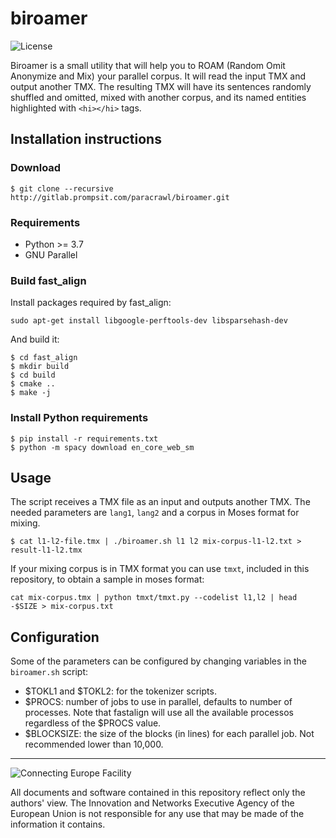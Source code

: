 # biroamer

![License](https://img.shields.io/badge/License-GPLv3-blue.svg)

Biroamer is a small utility that will help you to ROAM (Random Omit Anonymize and Mix) your parallel corpus.
It will read the input TMX and output another TMX.
The resulting TMX will have its sentences randomly shuffled and omitted, mixed with another corpus, and its named entities highlighted with `<hi></hi>` tags.

## Installation instructions

### Download

```
$ git clone --recursive http://gitlab.prompsit.com/paracrawl/biroamer.git
```

### Requirements

 * Python >= 3.7
 * GNU Parallel

### Build fast_align
Install packages required by fast_align:
```
sudo apt-get install libgoogle-perftools-dev libsparsehash-dev
```

And build it:
```
$ cd fast_align
$ mkdir build
$ cd build
$ cmake ..
$ make -j
```

### Install Python requirements

```
$ pip install -r requirements.txt
$ python -m spacy download en_core_web_sm
```


## Usage

The script receives a TMX file as an input and outputs another TMX. The needed parameters are `lang1`, `lang2` and a corpus in Moses format for mixing.
```
$ cat l1-l2-file.tmx | ./biroamer.sh l1 l2 mix-corpus-l1-l2.txt > result-l1-l2.tmx
```
If your mixing corpus is in TMX format you can use `tmxt`, included in this repository, to obtain a sample in moses format:
```
cat mix-corpus.tmx | python tmxt/tmxt.py --codelist l1,l2 | head -$SIZE > mix-corpus.txt
```

## Configuration

Some of the parameters can be configured by changing variables in the `biroamer.sh` script:
 * $TOKL1 and $TOKL2: for the tokenizer scripts.
 * $PROCS: number of jobs to use in parallel, defaults to number of processes. Note that fastalign will use all the available processos regardless of the $PROCS value.
 * $BLOCKSIZE: the size of the blocks (in lines) for each parallel job. Not recommended lower than 10,000.


___

![Connecting Europe Facility](https://www.paracrawl.eu/images/logo_en_cef273x39.png)

All documents and software contained in this repository reflect only the authors' view. The Innovation and Networks Executive Agency of the European Union is not responsible for any use that may be made of the information it contains.
